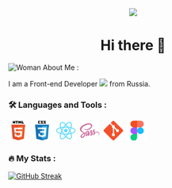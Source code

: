 <div id="header" align="center">
  <img src="https://media.giphy.com/media/L1R1tvI9svkIWwpVYr/giphy.gif" width="400"/>
  
  <h1>
    Hi there 👋  
  </h1>
</div>

<!-- ### :woman_technologist: About Me : -->
<img src="https://raw.githubusercontent.com/Tarikul-Islam-Anik/Animated-Fluent-Emojis/master/Emojis/People/Woman.png" alt="Woman" width="30" height="30" /> About Me :

I am a Front-end Developer <img src="https://media.giphy.com/media/WUlplcMpOCEmTGBtBW/giphy.gif" width="30"> from Russia.

<!-- - :telescope: I’m working as a Software Engineer and contributing to frontend and backend for building web applications.

- :seedling: Exploring Technical Content Writing.

- :zap: In my free time, I solve problems on GeeksforGeeks and read tech articles. -->

### :hammer_and_wrench: Languages and Tools :

<div>
  <img src="https://github.com/devicons/devicon/blob/master/icons/html5/html5-original-wordmark.svg" title="HTML5" alt="HTML5" width="40" height="40"/>&nbsp;
  <img src="https://github.com/devicons/devicon/blob/master/icons/css3/css3-original-wordmark.svg" title="CSS3" alt="CSS3" width="40" height="40"/>&nbsp;  
  <img src="https://github.com/devicons/devicon/blob/master/icons/react/react-original.svg" title="React" alt="React" width="40" height="40"/>&nbsp;  
  <img src="https://github.com/devicons/devicon/blob/master/icons/sass/sass-original.svg" title="Sass" alt="Sass" width="40" height="40"/>&nbsp;  
  <img src="https://github.com/devicons/devicon/blob/master/icons/git/git-original.svg" title="Git" alt="Git" width="40" height="40"/>&nbsp;
  <img src="https://github.com/devicons/devicon/blob/master/icons/figma/figma-original.svg" title="Figma" alt="Figma" width="40" height="40"/>&nbsp;
  
<!--   <img src="" title="" alt="" width="40" height="40"/>&nbsp; -->
</div>

### :fire: My Stats :

[![GitHub Streak](http://github-readme-streak-stats.herokuapp.com?user=Elvira-del&theme=buefy&background=ffffff&border=5c3b9d)](https://git.io/streak-stats)
<!-- [![Anurag's GitHub stats](https://github-readme-stats.vercel.app/api?username=Elvira-del&count_private=true&show_icons=true&theme=buefy)](https://github.com/anuraghazra/github-readme-stats) -->
<!-- [![Top Langs](https://github-readme-stats.vercel.app/api/top-langs/?username=Elvira-del&theme=buefy)](https://github.com/anuraghazra/github-readme-stats) -->
 







